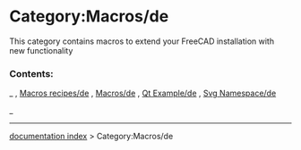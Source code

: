 # Category:Macros/de
This category contains macros to extend your FreeCAD installation with new functionality

### Contents:

_ , [Macros recipes/de](Macros_recipes/de.md) , [Macros/de](Macros/de.md) , [Qt Example/de](Qt_Example/de.md) , [Svg Namespace/de](Svg_Namespace/de.md)

_

---
[documentation index](../README.md) > Category:Macros/de
